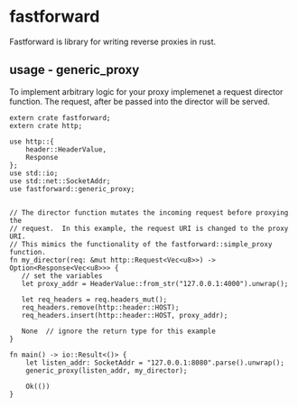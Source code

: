 # fastforward

Fastforward is library for writing reverse proxies in rust.

## usage - generic_proxy
To implement arbitrary logic for your proxy implemenet a request director function.
The request, after be passed into the director will be served.
```
extern crate fastforward;
extern crate http;

use http::{
    header::HeaderValue,
    Response
};
use std::io;
use std::net::SocketAddr;
use fastforward::generic_proxy;


// The director function mutates the incoming request before proxying the
// request.  In this example, the request URI is changed to the proxy URI.
// This mimics the functionality of the fastforward::simple_proxy function.
fn my_director(req: &mut http::Request<Vec<u8>>) -> Option<Response<Vec<u8>>> { 
   // set the variables
   let proxy_addr = HeaderValue::from_str("127.0.0.1:4000").unwrap();

   let req_headers = req.headers_mut();
   req_headers.remove(http::header::HOST);
   req_headers.insert(http::header::HOST, proxy_addr);

   None  // ignore the return type for this example
}

fn main() -> io::Result<()> {
    let listen_addr: SocketAddr = "127.0.0.1:8080".parse().unwrap();
    generic_proxy(listen_addr, my_director);

    Ok(())
}
```
